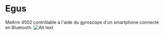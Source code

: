 # Egus
MeArm 4502 contrôlable à l'aide du gyroscope d'un smartphone connecté en Bluetooth.
![Alt text](relative%20Pictures/egus.png?raw=true)
